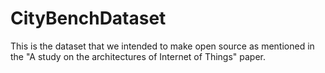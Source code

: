 # CityBenchDataset
This is the dataset that we intended to make open source as mentioned in the "A study on the architectures of Internet of Things" paper.
